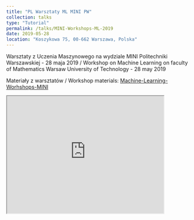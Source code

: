 ```yaml
---
title: "PL Warsztaty ML MINI PW"
collection: talks
type: "Tutorial"
permalink: /talks/MINI-Workshops-ML-2019
date: 2019-05-28
location: "Koszykowa 75, 00-662 Warszawa, Polska"
---
```


Warsztaty z Uczenia Maszynowego na wydziale MINI Politechniki Warszawskiej - 28 maja 2019 / Workshop on Machine Learning on faculty of Mathematics Warsaw University of Technology - 28 may 2019

Materiały z warsztatów / Workshop materials: [Machine-Learning-Worhshops-MINI](https://github.com/SaxMan96/Machine-Learning-Workshop-MINI)

<iframe width="420" height="315"
src="https://www.youtube.com/embed/pKWFBZafuK8?autoplay=1">
</iframe>

 

